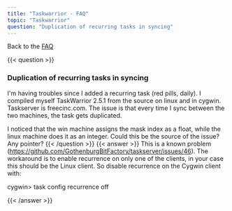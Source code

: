 ```yaml
---
title: "Taskwarrior - FAQ"
topic: "Taskwarrior"
question: "Duplication of recurring tasks in syncing"
---
```


Back to the [FAQ](/support/faq)

{{< question >}}
### Duplication of recurring tasks in syncing

I'm having troubles since I added a recurring task (red pills, daily). I compiled myself TaskWarrior 2.5.1 from the source on linux and in cygwin. Taskserver is freecinc.com. The issue is that every time I sync between the two machines, the task gets duplicated. 

I noticed that the win machine assigns the mask index as a float, while the linux machine does it as an integer. Could this be the source of the issue? Any pointer?
{{< /question >}}
{{< answer >}}
This is a known problem (https://github.com/GothenburgBitFactory/taskserver/issues/46).
The workaround is to enable recurrence on only one of the clients, in your case this should be the Linux client.
So disable recurrence on the Cygwin client with:

cygwin> task config recurrence off

{{< /answer >}}
